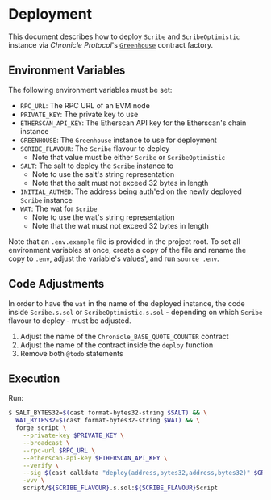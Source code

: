 # Deployment

This document describes how to deploy `Scribe` and `ScribeOptimistic` instance via _Chronicle Protocol_'s [`Greenhouse`](https://github.com/chronicleprotocol/greenhouse) contract factory.

## Environment Variables

The following environment variables must be set:

- `RPC_URL`: The RPC URL of an EVM node
- `PRIVATE_KEY`: The private key to use
- `ETHERSCAN_API_KEY`: The Etherscan API key for the Etherscan's chain instance
- `GREENHOUSE`: The `Greenhouse` instance to use for deployment
- `SCRIBE_FLAVOUR`: The `Scribe` flavour to deploy
    - Note that value must be either `Scribe` or `ScribeOptimistic`
- `SALT`: The salt to deploy the `Scribe` instance to
    - Note to use the salt's string representation
    - Note that the salt must not exceed 32 bytes in length
- `INITIAL_AUTHED`: The address being auth'ed on the newly deployed `Scribe` instance
- `WAT`: The wat for `Scribe`
    - Note to use the wat's string representation
    - Note that the wat must not exceed 32 bytes in length

Note that an `.env.example` file is provided in the project root. To set all environment variables at once, create a copy of the file and rename the copy to `.env`, adjust the variable's values', and run `source .env`.

## Code Adjustments

In order to have the `wat` in the name of the deployed instance, the code inside `Scribe.s.sol` or `ScribeOptimistic.s.sol` - depending on which `Scribe` flavour to deploy - must be adjusted.

1. Adjust the name of the `Chronicle_BASE_QUOTE_COUNTER` contract
2. Adjust the name of the contract inside the `deploy` function
3. Remove both `@todo` statements

## Execution

Run:

```bash
$ SALT_BYTES32=$(cast format-bytes32-string $SALT) && \
  WAT_BYTES32=$(cast format-bytes32-string $WAT) && \
  forge script \
    --private-key $PRIVATE_KEY \
    --broadcast \
    --rpc-url $RPC_URL \
    --etherscan-api-key $ETHERSCAN_API_KEY \
    --verify \
    --sig $(cast calldata "deploy(address,bytes32,address,bytes32)" $GREENHOUSE $SALT_BYTES32 $INITIAL_AUTHED $WAT_BYTES32) \
    -vvv \
    script/${SCRIBE_FLAVOUR}.s.sol:${SCRIBE_FLAVOUR}Script
```
